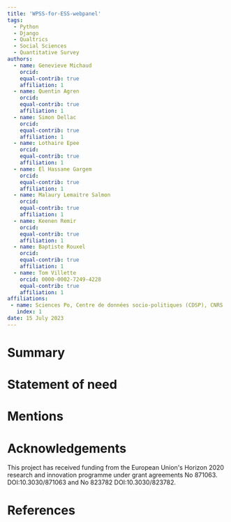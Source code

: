```yaml
---
title: 'WPSS-for-ESS-webpanel'
tags:
  - Python
  - Django
  - Qualtrics
  - Social Sciences
  - Quantitative Survey
authors:
  - name: Genevieve Michaud
    orcid:
    equal-contrib: true
    affiliation: 1
  - name: Quentin Agren
    orcid:
    equal-contrib: true
    affiliation: 1
  - name: Simon Dellac
    orcid:
    equal-contrib: true
    affiliation: 1
  - name: Lothaire Epee
    orcid:
    equal-contrib: true
    affiliation: 1
  - name: El Hassane Gargem
    orcid:
    equal-contrib: true
    affiliation: 1
  - name: Malaury Lemaitre Salmon
    orcid:
    equal-contrib: true
    affiliation: 1
  - name: Keenen Remir
    orcid:
    equal-contrib: true
    affiliation: 1
  - name: Baptiste Rouxel
    orcid:
    equal-contrib: true
    affiliation: 1
  - name: Tom Villette
    orcid: 0000-0002-7249-4228
    equal-contrib: true
    affiliation: 1
affiliations:
 - name: Sciences Po, Centre de données socio-politiques (CDSP), CNRS
   index: 1
date: 15 July 2023
---
```


# Summary



# Statement of need



# Mentions



# Acknowledgements

This project has received funding from the European Union's Horizon 2020 research and innovation programme under grant agreements No 871063. DOI:10.3030/871063 and No 823782 DOI:10.3030/823782.

# References
